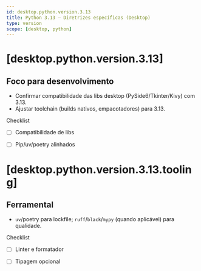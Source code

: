```yaml
---
id: desktop.python.version.3.13
title: Python 3.13 — Diretrizes específicas (Desktop)
type: version
scope: [desktop, python]
---
```


# <!-- desc: Última versão estável; melhorias de desempenho e bibliotecas atualizadas. -->
# [desktop.python.version.3.13]
## Foco para desenvolvimento

- Confirmar compatibilidade das libs desktop (PySide6/Tkinter/Kivy) com 3.13.
- Ajustar toolchain (builds nativos, empacotadores) para 3.13.

Checklist
- [ ] Compatibilidade de libs
- [ ] Pip/uv/poetry alinhados


# [desktop.python.version.3.13.tooling]
## Ferramental

- `uv`/poetry para lockfile; `ruff`/`black`/`mypy` (quando aplicável) para qualidade.

Checklist
- [ ] Linter e formatador
- [ ] Tipagem opcional


